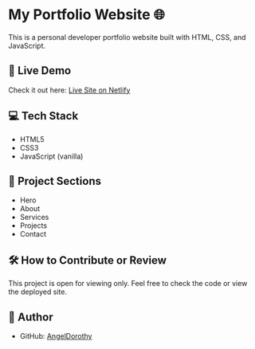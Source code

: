 # My Portfolio Website 🌐

This is a personal developer portfolio website built with HTML, CSS, and JavaScript.

## 🔗 Live Demo

Check it out here: [Live Site on Netlify](https://angeldorothy-portfolio.netlify.app/)

## 💻 Tech Stack

- HTML5
- CSS3
- JavaScript (vanilla)

## 📁 Project Sections

- Hero
- About
- Services
- Projects
- Contact

## 🛠 How to Contribute or Review

This project is open for viewing only. Feel free to check the code or view the deployed site.

## 🚀 Author

- GitHub: [AngelDorothy](https://github.com/AngelDorothy)
